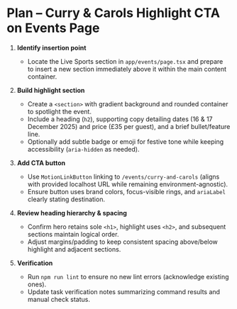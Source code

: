 # Plan – Curry & Carols Highlight CTA on Events Page

1. **Identify insertion point**
   - Locate the Live Sports section in `app/events/page.tsx` and prepare to insert a new section immediately above it within the main content container.

2. **Build highlight section**
   - Create a `<section>` with gradient background and rounded container to spotlight the event.
   - Include a heading (`h2`), supporting copy detailing dates (16 & 17 December 2025) and price (£35 per guest), and a brief bullet/feature line.
   - Optionally add subtle badge or emoji for festive tone while keeping accessibility (`aria-hidden` as needed).

3. **Add CTA button**
   - Use `MotionLinkButton` linking to `/events/curry-and-carols` (aligns with provided localhost URL while remaining environment-agnostic).
   - Ensure button uses brand colors, focus-visible rings, and `ariaLabel` clearly stating destination.

4. **Review heading hierarchy & spacing**
   - Confirm hero retains sole `<h1>`, highlight uses `<h2>`, and subsequent sections maintain logical order.
   - Adjust margins/padding to keep consistent spacing above/below highlight and adjacent sections.

5. **Verification**
   - Run `npm run lint` to ensure no new lint errors (acknowledge existing ones).
   - Update task verification notes summarizing command results and manual check status.
